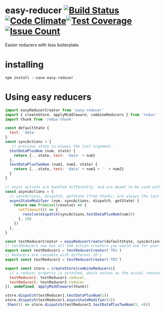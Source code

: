 # easy-reducer [![Build Status](https://travis-ci.org/ericwooley/easy-reducer.svg?branch=master)](https://travis-ci.org/ericwooley/easy-reducer)[![Code Climate](https://codeclimate.com/github/ericwooley/easy-reducer/badges/gpa.svg)](https://codeclimate.com/github/ericwooley/easy-reducer)[![Test Coverage](https://codeclimate.com/github/ericwooley/easy-reducer/badges/coverage.svg)](https://codeclimate.com/github/ericwooley/easy-reducer/coverage)[![Issue Count](https://codeclimate.com/github/ericwooley/easy-reducer/badges/issue_count.svg)](https://codeclimate.com/github/ericwooley/easy-reducer)
Easier reducers with less boilerplate.

# installing
`npm install --save easy-reducer`
# Using easy reducers

```js
import easyReducerCreator from 'easy-reducer'
import { createStore, applyMiddleware, combineReducers } from 'redux'
import thunk from 'redux-thunk'

const defaultState {
  test: 'data'
}
const syncActions = {
   // previous state is always the last argument.
  testDataPlusNum (num, state) {
    return {...state, test: 'data' + num}
  },
  testDataPlusTwoNum (num1, num2, state) {
    return {...state, test: 'data' + num1 + '' + num2}
  }
}

// async actions are handled differently, and are meant to be used with redux-thunk
const asyncActions = {
  // syncActions, dispatch, getState (from thunk), are always the last arguments.
  asyncStateModifyer (num, syncActions, dispatch, getState) {
    return new Promise((resolve) => {
      setTimeout(() => {
        resolve(dispatch(syncActions.testDataPlusNum(num)))
      }, 20)
    })
  },
}

const testReducerCreator = easyReducerCreator(defaultState, syncActions, asyncActions)
// testReducer1 now has all the action creators you would use for your methods, with the types TR1/methodName
export const testReducer1 = testReducerCreator('TR1')
// Reducers are reusable with different ID's
export const testReducer2 = testReducerCreator('TR2')

export const store = createStore(combineReducers({
  // a reducer property is attached, which serves as the actual reducer.
  testReducer1: testReducer1.reducer,
  testReducer2: testReducer2.reducer
}), undefined, applyMiddleware(thunk))

store.dispatch(testReducer1.testDataPlusNum(1))
store.dispatch(testReducer1.asyncStateModifyer(2))
.then(() => store.dispatch(testReducer2.testDataPlusTwoNum(3, 4)))

```
